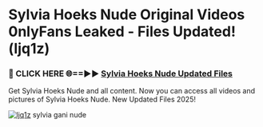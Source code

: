 # Sylvia Hoeks Nude Original Videos 0nlyFans Leaked - Files Updated! (ljq1z)

<h3>🔴 CLICK HERE 🌐==►► <a href="https://tinyurl.com/52m3yx9h" rel="nofollow">Sylvia Hoeks Nude Updated Files</a></h3>

Get Sylvia Hoeks Nude and all content. Now you can access all videos and pictures of Sylvia Hoeks Nude. New Updated Files 2025!

[![ljq1z](https://i.imgur.com/TnHtlc8.gif)](https://tinyurl.com/52m3yx9h)
sylvia gani nude